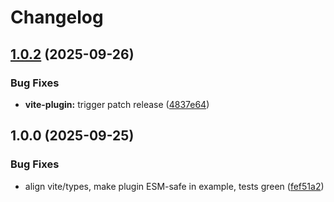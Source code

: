 # Changelog

## [1.0.2](https://github.com/jorgejac1/lyra/compare/vite-plugin-v1.0.0...vite-plugin-v1.0.2) (2025-09-26)


### Bug Fixes

* **vite-plugin:** trigger patch release ([4837e64](https://github.com/jorgejac1/lyra/commit/4837e64769a890c644bbc0650394b5cd59a1c56c))

## 1.0.0 (2025-09-25)


### Bug Fixes

* align vite/types, make plugin ESM-safe in example, tests green ([fef51a2](https://github.com/jorgejac1/lyra/commit/fef51a2b45407f1590d358069a5b0340bcfabe02))
